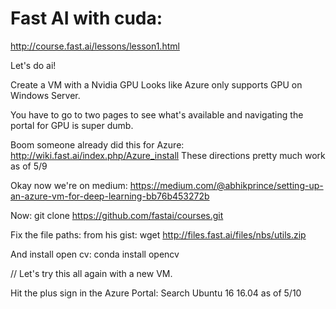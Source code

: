 
# Fast AI with cuda: 

http://course.fast.ai/lessons/lesson1.html 

Let's do ai! 

Create a VM with a Nvidia GPU
Looks like Azure only supports GPU on Windows Server. 

You have to go to two pages to see what's available and navigating the portal for GPU is super dumb. 

Boom someone already did this for Azure: 
http://wiki.fast.ai/index.php/Azure_install 
These directions pretty much work as of 5/9

Okay now we're on medium: 
https://medium.com/@abhikprince/setting-up-an-azure-vm-for-deep-learning-bb76b453272b 



Now: 
git clone https://github.com/fastai/courses.git

Fix the file paths: from his gist: 
wget http://files.fast.ai/files/nbs/utils.zip 

And install open cv: 
conda install opencv 

// Let's try this all again with a new VM. 

Hit the plus sign in the Azure Portal: 
Search Ubuntu 16
16.04 as of 5/10
